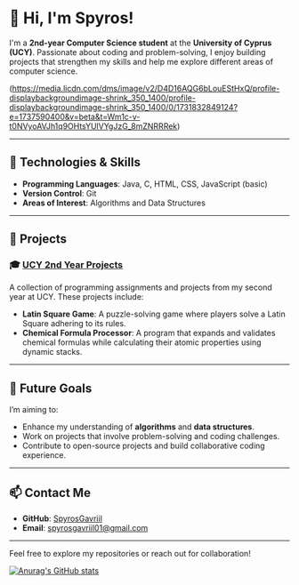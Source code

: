 # 👋 Hi, I'm Spyros!

I'm a **2nd-year Computer Science student** at the **University of Cyprus (UCY)**. Passionate about coding and problem-solving, I enjoy building projects that strengthen my skills and help me explore different areas of computer science.

(https://media.licdn.com/dms/image/v2/D4D16AQG6bLouEStHxQ/profile-displaybackgroundimage-shrink_350_1400/profile-displaybackgroundimage-shrink_350_1400/0/1731832849124?e=1737590400&v=beta&t=Wm1c-v-t0NVyoAVJh1q9OHtsYUlVYgJzG_8mZNRRRek)

---

## 🔧 Technologies & Skills

- **Programming Languages**: Java, C, HTML, CSS, JavaScript (basic)
- **Version Control**: Git
- **Areas of Interest**: Algorithms and Data Structures

---

## 📂 Projects

### 🎓 [UCY 2nd Year Projects](https://github.com/SpyrosGavriil/UCY-2nd-Year-Projects)
A collection of programming assignments and projects from my second year at UCY. These projects include:
- **Latin Square Game**: A puzzle-solving game where players solve a Latin Square adhering to its rules.
- **Chemical Formula Processor**: A program that expands and validates chemical formulas while calculating their atomic properties using dynamic stacks.

---

## 🎯 Future Goals
I’m aiming to:
- Enhance my understanding of **algorithms** and **data structures**.
- Work on projects that involve problem-solving and coding challenges.
- Contribute to open-source projects and build collaborative coding experience.

---

## 📫 Contact Me

- **GitHub**: [SpyrosGavriil](https://github.com/SpyrosGavriil)
- **Email**: [spyrosgavriil01@gmail.com](mailto:spyrosgavriil01@gmail.com)

---

Feel free to explore my repositories or reach out for collaboration!

[![Anurag's GitHub stats](https://github-readme-stats.vercel.app/api?username=SpyrosGavriil)](https://github.com/anuraghazra/github-readme-stats)

